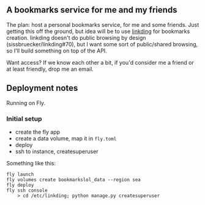 ## A bookmarks service for me and my friends

The plan: host a personal bookmarks service, for me and some friends. Just getting this off the ground, but idea will be to use [linkding](https://github.com/sissbruecker/linkding) for bookmarks creation. linkding doesn't do public browsing by design (sissbruecker/linkding#70), but I want some sort of public/shared browsing, so I'll build something on top of the API.

Want access? If we know each other a bit, if you'd consider me a friend or at least friendly, drop me an email. 

## Deployment notes

Running on Fly.

### Initial setup

- create the fly app
- create a data volume, map it in `fly.toml`
- deploy
- ssh to instance, createsuperuser

Something like this:

```
fly launch
fly volumes create bookmarkslol_data --region sea
fly deploy
fly ssh console
    > cd /etc/linkding; python manage.py createsuperuser
```

